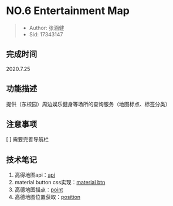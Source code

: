 # NO.6 Entertainment Map

> - Author: 张涵健
> - Sid: 17343147

## 完成时间

2020.7.25

## 功能描述

提供（东校园）周边娱乐健身等场所的查询服务（地图标点、标签分类）

## 注意事项

[ ] 需要完善导航栏

## 技术笔记

1. 高得地图api：[api](https://lbs.amap.com/api/javascript-api/guide/abc/prepare)
2. material button css实现：[material btn](https://www.jb51.net/css/642905.html)
3. 高德地图描点：[point](https://lbs.amap.com/api/javascript-api/guide/overlays/marker)
4. 高德地图位置获取：[position](https://lbs.amap.com/api/javascript-api/example/axis/transformate-between-coordinates-of-lnglat-and-map-container)